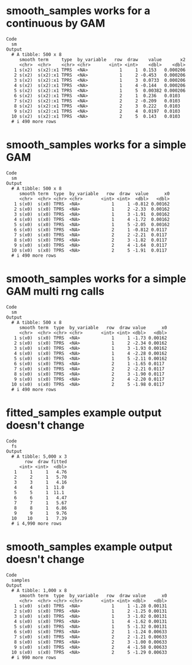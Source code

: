 # smooth_samples works for a continuous by GAM

    Code
      sm
    Output
      # A tibble: 500 x 8
         smooth term     type  by_variable   row  draw    value       x2
         <chr>  <chr>    <chr> <chr>       <int> <int>    <dbl>    <dbl>
       1 s(x2)  s(x2):x1 TPRS  <NA>            1     1  0.153   0.000206
       2 s(x2)  s(x2):x1 TPRS  <NA>            1     2 -0.453   0.000206
       3 s(x2)  s(x2):x1 TPRS  <NA>            1     3  0.0733  0.000206
       4 s(x2)  s(x2):x1 TPRS  <NA>            1     4 -0.144   0.000206
       5 s(x2)  s(x2):x1 TPRS  <NA>            1     5  0.00382 0.000206
       6 s(x2)  s(x2):x1 TPRS  <NA>            2     1  0.236   0.0103  
       7 s(x2)  s(x2):x1 TPRS  <NA>            2     2 -0.209   0.0103  
       8 s(x2)  s(x2):x1 TPRS  <NA>            2     3  0.222   0.0103  
       9 s(x2)  s(x2):x1 TPRS  <NA>            2     4  0.0197  0.0103  
      10 s(x2)  s(x2):x1 TPRS  <NA>            2     5  0.143   0.0103  
      # i 490 more rows

# smooth_samples works for a simple GAM

    Code
      sm
    Output
      # A tibble: 500 x 8
         smooth term  type  by_variable   row  draw  value      x0
         <chr>  <chr> <chr> <chr>       <int> <int>  <dbl>   <dbl>
       1 s(x0)  s(x0) TPRS  <NA>            1     1 -0.812 0.00162
       2 s(x0)  s(x0) TPRS  <NA>            1     2 -2.33  0.00162
       3 s(x0)  s(x0) TPRS  <NA>            1     3 -1.91  0.00162
       4 s(x0)  s(x0) TPRS  <NA>            1     4 -1.72  0.00162
       5 s(x0)  s(x0) TPRS  <NA>            1     5 -2.05  0.00162
       6 s(x0)  s(x0) TPRS  <NA>            2     1 -0.812 0.0117 
       7 s(x0)  s(x0) TPRS  <NA>            2     2 -2.21  0.0117 
       8 s(x0)  s(x0) TPRS  <NA>            2     3 -1.82  0.0117 
       9 s(x0)  s(x0) TPRS  <NA>            2     4 -1.64  0.0117 
      10 s(x0)  s(x0) TPRS  <NA>            2     5 -1.91  0.0117 
      # i 490 more rows

# smooth_samples works for a simple GAM multi rng calls

    Code
      sm
    Output
      # A tibble: 500 x 8
         smooth term  type  by_variable   row  draw value      x0
         <chr>  <chr> <chr> <chr>       <int> <int> <dbl>   <dbl>
       1 s(x0)  s(x0) TPRS  <NA>            1     1 -1.73 0.00162
       2 s(x0)  s(x0) TPRS  <NA>            1     2 -2.34 0.00162
       3 s(x0)  s(x0) TPRS  <NA>            1     3 -1.93 0.00162
       4 s(x0)  s(x0) TPRS  <NA>            1     4 -2.28 0.00162
       5 s(x0)  s(x0) TPRS  <NA>            1     5 -2.11 0.00162
       6 s(x0)  s(x0) TPRS  <NA>            2     1 -1.65 0.0117 
       7 s(x0)  s(x0) TPRS  <NA>            2     2 -2.21 0.0117 
       8 s(x0)  s(x0) TPRS  <NA>            2     3 -1.90 0.0117 
       9 s(x0)  s(x0) TPRS  <NA>            2     4 -2.20 0.0117 
      10 s(x0)  s(x0) TPRS  <NA>            2     5 -1.98 0.0117 
      # i 490 more rows

# fitted_samples example output doesn't change

    Code
      fs
    Output
      # A tibble: 5,000 x 3
           row  draw fitted
         <int> <int>  <dbl>
       1     1     1   4.76
       2     2     1   5.70
       3     3     1   4.16
       4     4     1  11.0 
       5     5     1  11.1 
       6     6     1   4.47
       7     7     1   5.67
       8     8     1   6.86
       9     9     1   9.76
      10    10     1   7.39
      # i 4,990 more rows

# smooth_samples example output doesn't change

    Code
      samples
    Output
      # A tibble: 1,000 x 8
         smooth term  type  by_variable   row  draw value      x0
         <chr>  <chr> <chr> <chr>       <int> <int> <dbl>   <dbl>
       1 s(x0)  s(x0) TPRS  <NA>            1     1 -1.28 0.00131
       2 s(x0)  s(x0) TPRS  <NA>            1     2 -1.25 0.00131
       3 s(x0)  s(x0) TPRS  <NA>            1     3 -1.02 0.00131
       4 s(x0)  s(x0) TPRS  <NA>            1     4 -1.62 0.00131
       5 s(x0)  s(x0) TPRS  <NA>            1     5 -1.32 0.00131
       6 s(x0)  s(x0) TPRS  <NA>            2     1 -1.24 0.00633
       7 s(x0)  s(x0) TPRS  <NA>            2     2 -1.21 0.00633
       8 s(x0)  s(x0) TPRS  <NA>            2     3 -1.00 0.00633
       9 s(x0)  s(x0) TPRS  <NA>            2     4 -1.58 0.00633
      10 s(x0)  s(x0) TPRS  <NA>            2     5 -1.29 0.00633
      # i 990 more rows

